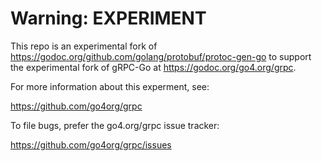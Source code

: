 # Warning: EXPERIMENT

This repo is an experimental fork of
https://godoc.org/github.com/golang/protobuf/protoc-gen-go to support
the experimental fork of gRPC-Go at https://godoc.org/go4.org/grpc.

For more information about this experment, see:

https://github.com/go4org/grpc

To file bugs, prefer the go4.org/grpc issue tracker:

https://github.com/go4org/grpc/issues

